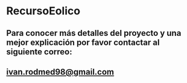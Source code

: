 # RecursoEolico

## Para conocer más detalles del proyecto y una mejor explicación por favor contactar al siguiente correo:

## ivan.rodmed98@gmail.com

